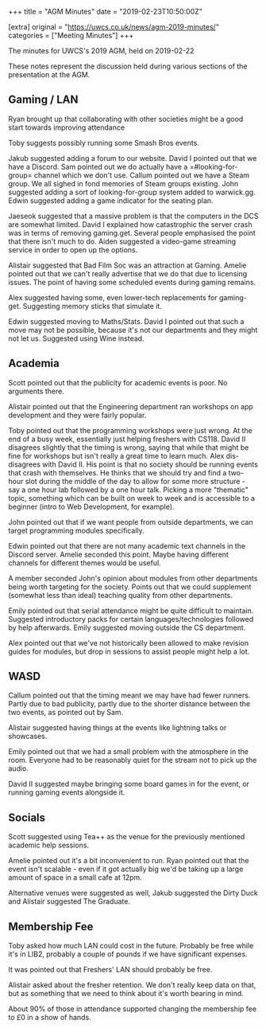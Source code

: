 +++
title = "AGM Minutes"
date = "2019-02-23T10:50:00Z"

[extra]
original = "https://uwcs.co.uk/news/agm-2019-minutes/"    
categories = ["Meeting Minutes"]
+++

<p>The minutes for UWCS's 2019 AGM, held on 2019-02-22</p>

<!-- more -->

These notes represent the discussion held during various sections of the presentation at the AGM.

## Gaming / LAN

Ryan brought up that collaborating with other societies might be a good start towards improving attendance

  

Toby suggests possibly running some Smash Bros events.

  

Jakub suggested adding a forum to our website. David I pointed out that we have a Discord. Sam pointed out we do actually have a =\#looking-for-group= channel which we don't use. Callum pointed out we have a Steam group. We all sighed in fond memories of Steam groups existing. John suggested adding a sort of looking-for-group system added to warwick.gg. Edwin suggested adding a game indicator for the seating plan.

  

Jaeseok suggested that a massive problem is that the computers in the DCS are somewhat limited. David I explained how catastrophic the server crash was in terms of removing gaming.get. Several people emphasised the point that there isn't much to do. Aiden suggested a video-game streaming service in order to open up the options.

  

Alistair suggested that Bad Film Soc was an attraction at Gaming. Amelie pointed out that we can't really advertise that we do that due to licensing issues. The point of having some scheduled events during gaming remains.

  

Alex suggested having some, even lower-tech replacements for gaming-get. Suggesting memory sticks that simulate it.

  

Edwin suggested moving to Maths/Stats. David I pointed out that such a move may not be possible, because it's not our departments and they might not let us. Suggested using Wine instead.

  

## Academia

Scott pointed out that the publicity for academic events is poor. No arguments there.

  

Alistair pointed out that the Engineering department ran workshops on app development and they were fairly popular.

  

Toby pointed out that the programming workshops were just wrong. At the end of a busy week, essentially just helping freshers with CS118. David II disagrees slightly that the timing is wrong, saying that while that might be fine for workshops but isn't really a great time to learn much. Alex dis-disagrees with David II. His point is that no society should be running events that crash with themselves. He thinks that we should try and find a two-hour slot during the middle of the day to allow for some more structure - say a one hour lab followed by a one hour talk. Picking a more "thematic" topic, something which can be built on week to week and is accessible to a beginner (intro to Web Development, for example).

  

John pointed out that if we want people from outside departments, we can target programming modules specifically.

  

Edwin pointed out that there are not many academic text channels in the Discord server. Amelie seconded this point. Maybe having different channels for different themes would be useful.

  

A member seconded John's opinion about modules from other departments being worth targeting for the society. Points out that we could supplement (somewhat less than ideal) teaching quality from other departments.

  

Emily pointed out that serial attendance might be quite difficult to maintain. Suggested introductory packs for certain languages/technologies followed by help afterwards. Emily suggested moving outside the CS department.

  

Alex pointed out that we've not historically been allowed to make revision guides for modules, but drop in sessions to assist people might help a lot.

  

## WASD

Callum pointed out that the timing meant we may have had fewer runners. Partly due to bad publicity, partly due to the shorter distance between the two events, as pointed out by Sam.

  

Alistair suggested having things at the events like lightning talks or showcases.

  

Emily pointed out that we had a small problem with the atmosphere in the room. Everyone had to be reasonably quiet for the stream not to pick up the audio.

  

David II suggested maybe bringing some board games in for the event, or running gaming events alongside it.

  

## Socials

Scott suggested using Tea++ as the venue for the previously mentioned academic help sessions.

  

Amelie pointed out it's a bit inconvenient to run. Ryan pointed out that the event isn't scalable - even if it got actually big we'd be taking up a large amount of space in a small cafe at 12pm.

  

Alternative venues were suggested as well, Jakub suggested the Dirty Duck and Alistair suggested The Graduate.

  

## Membership Fee

Toby asked how much LAN could cost in the future. Probably be free while it's in LIB2, probably a couple of pounds if we have significant expenses.

  

It was pointed out that Freshers' LAN should probably be free.

  

Alistair asked about the fresher retention. We don't really keep data on that, but as something that we need to think about it's worth bearing in mind.

  

About 90% of those in attendance supported changing the membership fee to £0 in a show of hands.

